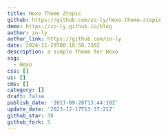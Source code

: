 ```yaml
---
title: Hexo Theme Ztopic
github: https://github.com/zo-ly/hexo-theme-ztopic
demo: https://zo-ly.github.io/blog
author: zo-ly
author_link: https://github.com/zo-ly
date: 2024-11-29T00:10:58.730Z
description: a simple theme for Hexo
ssg:
  - Hexo
css: []
ui: []
cms: []
category: []
draft: false
publish_date: '2017-09-28T13:44:10Z'
update_date: '2023-12-17T13:37:21Z'
github_star: 30
github_fork: 5
---
```

